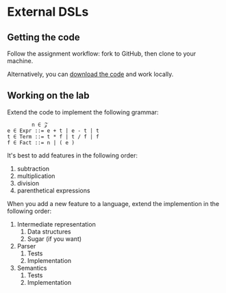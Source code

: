 # External DSLs

## Getting the code

Follow the assignment workflow: fork to GitHub, then clone to your machine. 

Alternatively, you can [download the code](https://github.com/hmc-cs111-fall2014/external-lab/archive/master.zip) and work locally.

## Working on the lab

Extend the code to implement the following grammar:
```
        n ∈ 𝒵 
e ∈ Expr ::= e + t | e - t | t
t ∈ Term ::= t * f | t / f | f
f ∈ Fact ::= n | ( e )
```

It's best to add features in the following order:
   1. subtraction
   2. multiplication
   3. division
   4. parenthetical expressions

When you add a new feature to a language, extend the implemention in the following order:
   1. Intermediate representation
      1. Data structures
      2. Sugar (if you want)
   2. Parser
      1. Tests
      2. Implementation
   3. Semantics
      1. Tests
      2. Implementation
